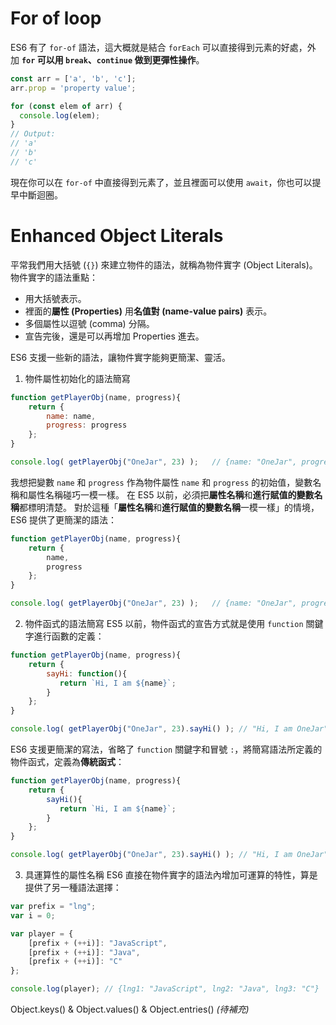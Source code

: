# For of loop
ES6 有了 `for-of` 語法，這大概就是結合 `forEach` 可以直接得到元素的好處，外加 **`for` 可以用 `break`、`continue` 做到更彈性操作**。
```JavaScript
const arr = ['a', 'b', 'c'];
arr.prop = 'property value';

for (const elem of arr) {
  console.log(elem);
}
// Output:
// 'a'
// 'b'
// 'c'
```
現在你可以在 `for-of` 中直接得到元素了，並且裡面可以使用 `await`，你也可以提早中斷迴圈。

# Enhanced Object Literals
平常我們用大括號 (`{}`) 來建立物件的語法，就稱為物件實字 (Object Literals)。
物件實字的語法重點：
- 用大括號表示。
- 裡面的**屬性 (Properties)** 用**名值對 (name-value pairs)** 表示。
- 多個屬性以逗號 (comma) 分隔。
- 宣告完後，還是可以再增加 Properties 進去。

ES6 支援一些新的語法，讓物件實字能夠更簡潔、靈活。
1. 物件屬性初始化的語法簡寫
```JavaScript
function getPlayerObj(name, progress){
    return {
	    name: name,
		progress: progress
	};
}

console.log( getPlayerObj("OneJar", 23) );   // {name: "OneJar", progress: 23}
```
我想把變數 `name` 和 `progress` 作為物件屬性 `name` 和 `progress` 的初始值，變數名稱和屬性名稱碰巧一模一樣。
在 ES5 以前，必須把**屬性名稱**和**進行賦值的變數名稱**都標明清楚。
對於這種「**屬性名稱**和**進行賦值的變數名稱**一模一樣」的情境，ES6 提供了更簡潔的語法：
```JavaScript
function getPlayerObj(name, progress){
    return {
	    name,
		progress
	};
}

console.log( getPlayerObj("OneJar", 23) );   // {name: "OneJar", progress: 23}
```

2. 物件函式的語法簡寫
ES5 以前，物件函式的宣告方式就是使用 `function` 關鍵字進行函數的定義：
```JavaScript
function getPlayerObj(name, progress){
    return {
        sayHi: function(){
		   return `Hi, I am ${name}`;
	    }
	};
}

console.log( getPlayerObj("OneJar", 23).sayHi() ); // "Hi, I am OneJar"
```
ES6 支援更簡潔的寫法，省略了 `function` 關鍵字和冒號 `:`，將簡寫語法所定義的物件函式，定義為**傳統函式**：
```JavaScript
function getPlayerObj(name, progress){
    return {
        sayHi(){
		   return `Hi, I am ${name}`;
	    }
	};
}

console.log( getPlayerObj("OneJar", 23).sayHi() ); // "Hi, I am OneJar"
```

3. 具運算性的屬性名稱
ES6 直接在物件實字的語法內增加可運算的特性，算是提供了另一種語法選擇：
```JavaScript
var prefix = "lng";
var i = 0;

var player = {
    [prefix + (++i)]: "JavaScript",
    [prefix + (++i)]: "Java",
    [prefix + (++i)]: "C"
};

console.log(player); // {lng1: "JavaScript", lng2: "Java", lng3: "C"}
```


Object.keys() & Object.values() & Object.entries()
*(待補充)*
